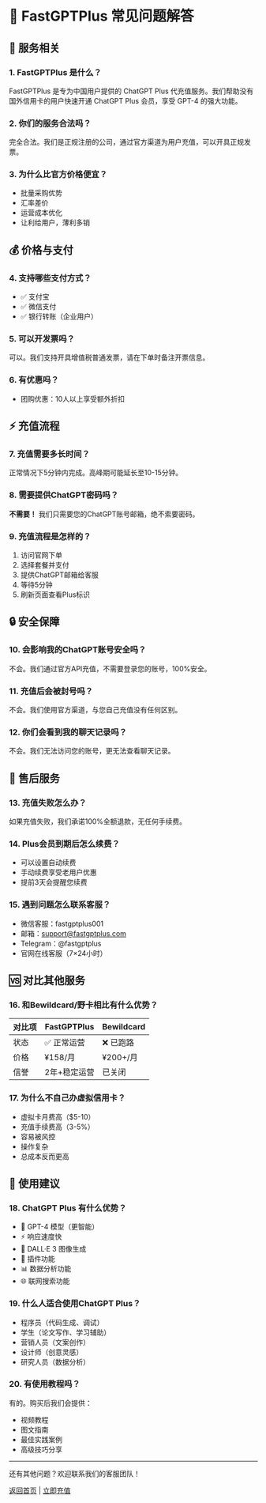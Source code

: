 # 🤔 FastGPTPlus 常见问题解答

## 📌 服务相关

### 1. FastGPTPlus 是什么？
FastGPTPlus 是专为中国用户提供的 ChatGPT Plus 代充值服务。我们帮助没有国外信用卡的用户快速开通 ChatGPT Plus 会员，享受 GPT-4 的强大功能。

### 2. 你们的服务合法吗？
完全合法。我们是正规注册的公司，通过官方渠道为用户充值，可以开具正规发票。

### 3. 为什么比官方价格便宜？
- 批量采购优势
- 汇率差价
- 运营成本优化
- 让利给用户，薄利多销

## 💰 价格与支付

### 4. 支持哪些支付方式？
- ✅ 支付宝
- ✅ 微信支付
- ✅ 银行转账（企业用户）

### 5. 可以开发票吗？
可以。我们支持开具增值税普通发票，请在下单时备注开票信息。

### 6. 有优惠吗？
- 团购优惠：10人以上享受额外折扣

## ⚡ 充值流程

### 7. 充值需要多长时间？
正常情况下5分钟内完成。高峰期可能延长至10-15分钟。

### 8. 需要提供ChatGPT密码吗？
**不需要！** 我们只需要您的ChatGPT账号邮箱，绝不索要密码。

### 9. 充值流程是怎样的？
1. 访问官网下单
2. 选择套餐并支付
3. 提供ChatGPT邮箱给客服
4. 等待5分钟
5. 刷新页面查看Plus标识

## 🔒 安全保障

### 10. 会影响我的ChatGPT账号安全吗？
不会。我们通过官方API充值，不需要登录您的账号，100%安全。

### 11. 充值后会被封号吗？
不会。我们使用官方渠道，与您自己充值没有任何区别。

### 12. 你们会看到我的聊天记录吗？
不会。我们无法访问您的账号，更无法查看聊天记录。

## 🔄 售后服务

### 13. 充值失败怎么办？
如果充值失败，我们承诺100%全额退款，无任何手续费。

### 14. Plus会员到期后怎么续费？
- 可以设置自动续费
- 手动续费享受老用户优惠
- 提前3天会提醒您续费

### 15. 遇到问题怎么联系客服？
- 微信客服：fastgptplus001
- 邮箱：support@fastgptplus.com
- Telegram：@fastgptplus
- 官网在线客服（7×24小时）

## 🆚 对比其他服务

### 16. 和Bewildcard/野卡相比有什么优势？
| 对比项 | FastGPTPlus | Bewildcard |
|--------|-------------|------------|
| 状态 | ✅ 正常运营 | ❌ 已跑路 |
| 价格 | ¥158/月 | ¥200+/月 |
| 信誉 | 2年+稳定运营 | 已关闭 |

### 17. 为什么不自己办虚拟信用卡？
- 虚拟卡月费高（$5-10）
- 充值手续费高（3-5%）
- 容易被风控
- 操作复杂
- 总成本反而更高

## 🎯 使用建议

### 18. ChatGPT Plus 有什么优势？
- 🚀 GPT-4 模型（更智能）
- ⚡ 响应速度快
- 🎨 DALL·E 3 图像生成
- 🔌 插件功能
- 📊 数据分析功能
- 🌐 联网搜索功能

### 19. 什么人适合使用ChatGPT Plus？
- 程序员（代码生成、调试）
- 学生（论文写作、学习辅助）
- 营销人员（文案创作）
- 设计师（创意灵感）
- 研究人员（数据分析）

### 20. 有使用教程吗？
有的。购买后我们会提供：
- 视频教程
- 图文指南
- 最佳实践案例
- 高级技巧分享

---

还有其他问题？欢迎联系我们的客服团队！

[返回首页](/Fast-GPT-Plus/) | [立即充值](https://fastgptplus.com)